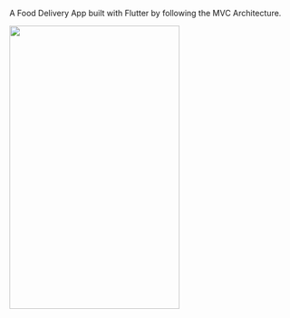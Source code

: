 A Food Delivery App built with Flutter by following the MVC Architecture.

<img src="https://user-images.githubusercontent.com/75217894/163344575-0d087984-0867-4539-a02b-db81956becfb.png" width="300" height="500" />

<!-- ![1](https://user-images.githubusercontent.com/75217894/163344575-0d087984-0867-4539-a02b-db81956becfb.png) 

![2](https://user-images.githubusercontent.com/75217894/163344669-ac0d08c7-93b6-4e41-8bcd-964ec1f5305b.png) ![3](https://user-images.githubusercontent.com/75217894/163344841-85eafd02-f0cc-49b9-ba44-6861bfd93617.png) ![4](https://user-images.githubusercontent.com/75217894/163344847-e3085055-1d36-408c-9e6d-50aa3c3028b1.png) ![5](https://user-images.githubusercontent.com/75217894/163344855-5490b725-c642-4e88-a328-d3b5cd9bcda3.png) -->
